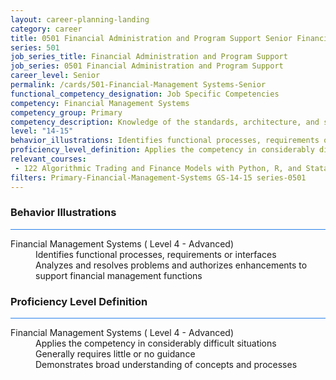 ```yaml
---
layout: career-planning-landing
category: career
title: 0501 Financial Administration and Program Support Senior Financial Management Systems
series: 501
job_series_title: Financial Administration and Program Support
job_series: 0501 Financial Administration and Program Support
career_level: Senior
permalink: /cards/501-Financial-Management Systems-Senior
functional_competency_designation: Job Specific Competencies
competency: Financial Management Systems
competency_group: Primary
competency_description: Knowledge of the standards, architecture, and specifications of automated financial systems, including source documents, system flows, system interfaces, and related internal controls
level: "14-15"
behavior_illustrations: Identifies functional processes, requirements or interfaces ? Analyzes and resolves problems and authorizes enhancements to support financial management functions
proficiency_level_definition: Applies the competency in considerably difficult situations ? Generally requires little or no guidance ? Demonstrates broad understanding of concepts and processes
relevant_courses: 
 - 122 Algorithmic Trading and Finance Models with Python, R, and Stata Essential Training, Carahsoft, <a href="https://www.linkedin.com/learning/algorithmic-trading-and-finance-models-with-python-r-and-stata-essential-training">https://www.linkedin.com/learning/algorithmic-trading-and-finance-models-with-python-r-and-stata-essential-training</a>
filters: Primary-Financial-Management-Systems GS-14-15 series-0501
---
```


<div class="desktop:grid-col-6 margin-y-3">
  <div class="border-top-2 bg-white padding-3 shadow-5 height-full members-hover border-1px button-border border-top-blue radius-lg card-text-color">
    <h3>Behavior Illustrations</h3>
    <hr style="background-color: #2680EB !important;"/>
    <dl class="text-base card-content-color"><dt>Financial Management Systems ( Level 4 - Advanced)</dt><dd>Identifies functional processes, requirements or interfaces </dd><dd> Analyzes and resolves problems and authorizes enhancements to support financial management functions</dd></dl>
  </div>
</div>
<div class="desktop:grid-col-6 margin-y-3">
  <div class="border-top-2 bg-white padding-3 shadow-5 height-full members-hover border-1px button-border border-top-blue radius-lg card-text-color">
    <h3>Proficiency Level Definition</h3>
     <hr style="background-color: #2680EB !important;"/>
    <dl class="text-base card-content-color"><dt>Financial Management Systems ( Level 4 - Advanced)</dt><dd>Applies the competency in considerably difficult situations </dd><dd> Generally requires little or no guidance </dd><dd> Demonstrates broad understanding of concepts and processes</dd></dl>
  </div>
</div>